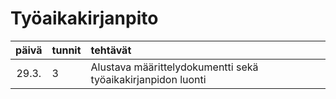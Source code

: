 # Työaikakirjanpito

| päivä | tunnit | tehtävät |
| :----:|:-----| :-----|
| 29.3. | 3    | Alustava määrittelydokumentti sekä työaikakirjanpidon luonti |
